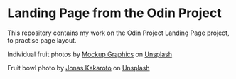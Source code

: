 # Landing Page from the Odin Project

This repository contains my work on the Odin Project Landing Page project, to practise page layout.

Individual fruit photos by <a href="https://unsplash.com/@mockupgraphics?utm_source=unsplash&utm_medium=referral&utm_content=creditCopyText">Mockup Graphics</a> on <a href="https://unsplash.com/@mockupgraphics?utm_source=unsplash&utm_medium=referral&utm_content=creditCopyText">Unsplash</a>
  
Fruit bowl photo by <a href="https://unsplash.com/@jkakaroto?utm_source=unsplash&utm_medium=referral&utm_content=creditCopyText">Jonas Kakaroto</a> on <a href="https://unsplash.com/s/photos/fruit?utm_source=unsplash&utm_medium=referral&utm_content=creditCopyText">Unsplash</a>
  
